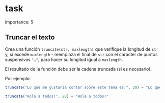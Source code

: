 # task

importance: 5

## Truncar el texto

Crea una función `truncate(str, maxlength)` que verifique la longitud de `str` y, si excede `maxlength` - reemplaza el final de `str` con el carácter de puntos suspensivos `"…"`, para hacer su longitud igual a `maxlength`.

El resultado de la función debe ser la cadena truncada \(si es necesario\).

Por ejemplo:

```javascript
truncate("Lo que me gustaría contar sobre este tema es:", 20) = "Lo que me gustaría c…"

truncate("Hola a todos!", 20) = "Hola a todos!"
```

